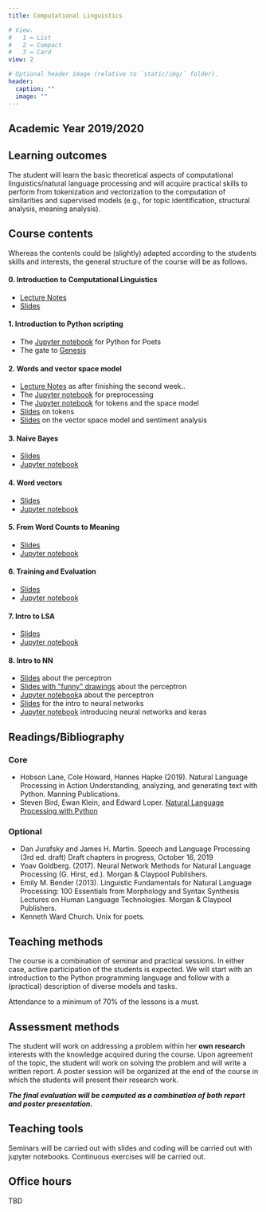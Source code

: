 ```yaml
---
title: Computational Linguistics

# View.
#   1 = List
#   2 = Compact
#   3 = Card
view: 2

# Optional header image (relative to `static/img/` folder).
header:
  caption: ""
  image: ""
---
```


## Academic Year 2019/2020

## Learning outcomes

The student will learn the basic theoretical aspects of computational linguistics/natural language processing and will acquire practical skills to perform from tokenization and vectorization to the computation of similarities and supervised models (e.g., for topic identification, structural analysis, meaning analysis).

## Course contents

Whereas the contents could be (slightly) adapted according to the students skills and interests, the general structure of the course will be as follows.

#### 0. Introduction to Computational Linguistics

* [Lecture Notes](https://github.com/albarron/academic-kickstart/blob/master/files/week_01/coli_2020_notes.pdf)
* [Slides](https://github.com/albarron/academic-kickstart/blob/master/files/week_01/01_coli_2020.pdf)

#### 1. Introduction to Python scripting
* The [Jupyter notebook](https://github.com/albarron/academic-kickstart/blob/master/files/week_01/Python4Poets.ipynb) for Python for Poets
* The gate to [Genesis](https://github.com/albarron/academic-kickstart/blob/master/files/week_01/genesis.txt)

#### 2. Words and vector space model
* [Lecture Notes](https://github.com/albarron/academic-kickstart/blob/master/files/week_02/coli_2020_notes.pdf) as after finishing the second week..
* The [Jupyter notebook](https://github.com/albarron/academic-kickstart/blob/master/files/week_02/02_Prepro.ipynb) for preprocessing
* The [Jupyter notebook](https://github.com/albarron/academic-kickstart/blob/master/files/week_02/03_Tokens.ipynb) for tokens and the space model
* [Slides](https://github.com/albarron/academic-kickstart/blob/master/files/week_02/02_coli_2020.pdf) on tokens
* [Slides](https://github.com/albarron/academic-kickstart/blob/master/files/week_02/03_coli_2020.pdf) on the vector space model and sentiment analysis


#### 3. Naive Bayes
* [Slides](https://github.com/albarron/academic-kickstart/blob/master/files/week_03/04_coli_2020.pdf)
* [Jupyter notebook](https://github.com/albarron/academic-kickstart/blob/master/files/week_03/04_NaiveBayes.ipynb)

#### 4. Word vectors
* [Slides](https://github.com/albarron/academic-kickstart/blob/master/files/week_04/05_coli_2020.pdf)
* [Jupyter notebook](https://github.com/albarron/academic-kickstart/blob/master/files/week_04/05_tf-idf.ipynb)

#### 5. From Word Counts to Meaning
* [Slides](https://github.com/albarron/academic-kickstart/blob/master/files/week_05/06_coli_2020.pdf)
* [Jupyter notebook](https://github.com/albarron/academic-kickstart/blob/master/files/week_05/06_topicmodeling.ipynb)

#### 6. Training and Evaluation
* [Slides](https://github.com/albarron/academic-kickstart/blob/master/files/week_05/07_coli_2020.pdf)
* [Jupyter notebook](https://github.com/albarron/academic-kickstart/blob/master/files/week_05/07_trainingandevaluating.ipynb)

#### 7. Intro to LSA
* [Slides](https://github.com/albarron/academic-kickstart/blob/master/files/week_06/08_coli_2020.pdf)
* [Jupyter notebook](https://github.com/albarron/academic-kickstart/blob/master/files/week_06/08_lsa.ipynb)

#### 8. Intro to NN
* [Slides](https://github.com/albarron/academic-kickstart/blob/master/files/week_07/09_coli_2020.pdf) about the perceptron
* [Slides with "funny" drawings](https://github.com/albarron/academic-kickstart/blob/master/files/week_07/09_coli_2020_edited.pdf) about the perceptron
* [Jupyter notebook](https://github.com/albarron/academic-kickstart/blob/master/files/week_07/09_nn.ipynb)a about the perceptron
* [Slides](https://github.com/albarron/academic-kickstart/blob/master/files/week_07/10_coli_2020-handout.pdf) for the intro to neural networks
* [Jupyter notebook](https://github.com/albarron/academic-kickstart/blob/master/files/week_07/10_backprop.ipynb) introducing neural networks and keras

## Readings/Bibliography

### Core

* Hobson Lane, Cole Howard, Hannes Hapke (2019). Natural Language Processing in Action Understanding, analyzing, and generating text with Python. Manning Publications.
* Steven Bird, Ewan Klein, and Edward Loper. [Natural Language Processing with Python](http://www.nltk.org/book/)

### Optional

* Dan Jurafsky and James H. Martin. Speech and Language Processing (3rd ed. draft) Draft chapters in progress, October 16, 2019
* Yoav Goldberg. (2017). Neural Network Methods for Natural Language Processing (G. Hirst, ed.). Morgan & Claypool Publishers.
* Emily M. Bender (2013). Linguistic Fundamentals for Natural Language Processing: 100 Essentials from Morphology and Syntax Synthesis Lectures on Human Language Technologies. Morgan & Claypool Publishers.
* Kenneth Ward Church. Unix for poets.

## Teaching methods

The course is a combination of seminar and practical sessions. In either case, active participation of the students is expected. We will start with an introduction to the Python programming language and follow with a (practical) description of diverse models and tasks.

Attendance to a minimum of 70% of the lessons is a must.

## Assessment methods

The student will work on addressing a problem within her **own research** interests with the knowledge acquired during the course. Upon agreement of the topic, the student will work on solving the problem and will write a written report. A poster session will be organized at the end of the course in which the students will present their research work.

**_The final evaluation will be computed as a combination of both report and poster presentation._**

## Teaching tools

Seminars will be carried out with slides and coding will be carried out with jupyter notebooks. Continuous exercises will be carried out.

## Office hours

TBD
